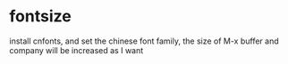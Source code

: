 # fontsize

install cnfonts, and set the chinese font family, the size of M-x buffer
and company will be increased as I want
